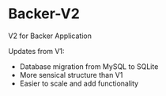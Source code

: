 # Backer-V2
V2 for Backer Application

Updates from V1:
- Database migration from MySQL to SQLite
- More sensical structure than V1
- Easier to scale and add functionality
